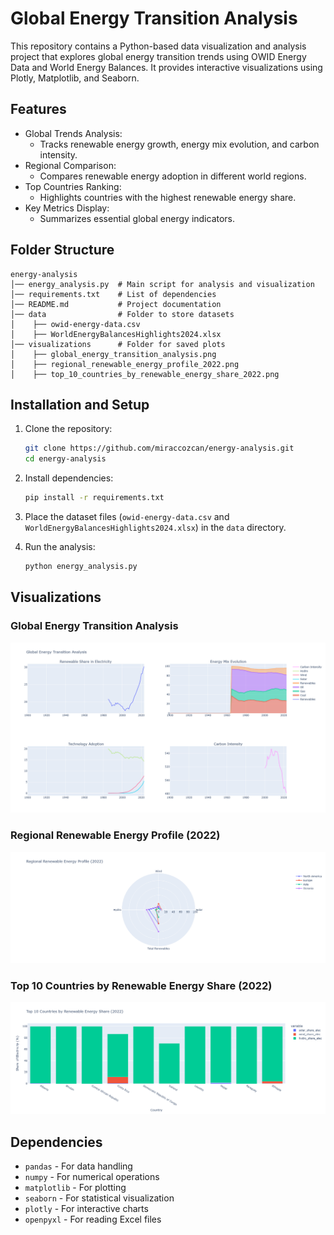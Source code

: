 # Global Energy Transition Analysis

This repository contains a Python-based data visualization and analysis project that explores global energy transition trends using OWID Energy Data and World Energy Balances. It provides interactive visualizations using Plotly, Matplotlib, and Seaborn.

## Features

- Global Trends Analysis:
  - Tracks renewable energy growth, energy mix evolution, and carbon intensity.
- Regional Comparison:
  - Compares renewable energy adoption in different world regions.
- Top Countries Ranking:
  - Highlights countries with the highest renewable energy share.
- Key Metrics Display:
  - Summarizes essential global energy indicators.

## Folder Structure

```
energy-analysis
│── energy_analysis.py  # Main script for analysis and visualization
│── requirements.txt    # List of dependencies
│── README.md           # Project documentation
│── data                # Folder to store datasets
│    ├── owid-energy-data.csv
│    ├── WorldEnergyBalancesHighlights2024.xlsx
│── visualizations      # Folder for saved plots
│    ├── global_energy_transition_analysis.png
│    ├── regional_renewable_energy_profile_2022.png
│    ├── top_10_countries_by_renewable_energy_share_2022.png
```

## Installation and Setup

1. Clone the repository:
   ```bash
   git clone https://github.com/miraccozcan/energy-analysis.git
   cd energy-analysis
   ```

2. Install dependencies:
   ```bash
   pip install -r requirements.txt
   ```

3. Place the dataset files (`owid-energy-data.csv` and `WorldEnergyBalancesHighlights2024.xlsx`) in the `data` directory.

4. Run the analysis:
   ```bash
   python energy_analysis.py
   ```

## Visualizations

### Global Energy Transition Analysis
![Global Energy Transition](visualizations/global_energy_transition_analysis.png)

### Regional Renewable Energy Profile (2022)
![Regional Renewable Profile](visualizations/regional_renewable_energy_profile_2022.png)

### Top 10 Countries by Renewable Energy Share (2022)
![Top 10 Countries](visualizations/top_10_countries_by_renewable_energy_share_2022.png)

## Dependencies

- `pandas` - For data handling
- `numpy` - For numerical operations
- `matplotlib` - For plotting
- `seaborn` - For statistical visualization
- `plotly` - For interactive charts
- `openpyxl` - For reading Excel files
